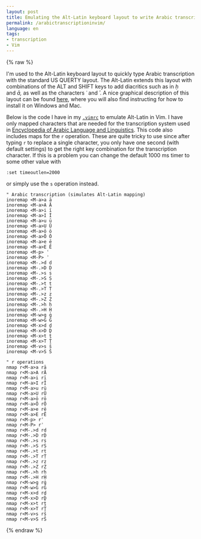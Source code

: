 ```yaml
---
layout: post
title: Emulating the Alt-Latin keyboard layout to write Arabic transcription in Vim
permalink: /arabictranscriptioninvim/
language: en
tags:
- transcription
- Vim
---
```


{% raw %}

I'm used to the Alt-Latin keyboard layout to quickly type Arabic transcription with the standard US QUERTY layout. The Alt-Latin extends this layout with combinations of the ALT and SHIFT keys to add diacritics such as in *ḥ* and&nbsp;*ā,* as well as the characters *ʿ* and&nbsp;*ʾ*. A nice graphical description of this layout can be found [here](http://mamluk.uchicago.edu/keyboards/), where you will also find instructing for how to install it on Windows and Mac. 

Below is the code I have in my [`.vimrc`](https://github.com/andreasmhallberg/dotfiles/blob/master/.vimrc)  to emulate Alt-Latin in Vim. I have only mapped characters that are needed for the transcription system used in [Encyclopedia of Arabic Language and Linguistics](http://referenceworks.brillonline.com/browse/encyclopedia-of-arabic-language-and-linguistics). This code also includes maps for the `r`&nbsp;operation. These are quite tricky to use since after typing `r` to replace a single character, you only have one second (with default settings) to get the right key combination for the transcription character. If this is a problem you can change the default 1000&nbsp;ms timer to some other value with 

``` vim
:set timeoutlen=2000
```

or simply use the `s`&nbsp;operation instead.


``` vim
" Arabic transcription (simulates Alt-Latin mapping)
inoremap <M-a>a ā
inoremap <M-a>A Ā
inoremap <M-a>i ī
inoremap <M-a>I Ī
inoremap <M-a>u ū
inoremap <M-a>U Ū
inoremap <M-a>ō ō
inoremap <M-a>Ō Ō 
inoremap <M-a>e ē
inoremap <M-a>E Ē
inoremap <M-p> ʿ
inoremap <M-P> ʾ
inoremap <M-.>d ḍ
inoremap <M-.>D Ḍ
inoremap <M-.>s ṣ
inoremap <M-.>S Ṣ
inoremap <M-.>t ṭ
inoremap <M-.>T Ṭ
inoremap <M-.>z ẓ
inoremap <M-.>Z Ẓ
inoremap <M-.>h ḥ
inoremap <M-.>H Ḥ
inoremap <M-w>g ġ
inoremap <M-w>G Ġ
inoremap <M-x>d ḏ
inoremap <M-x>D Ḏ
inoremap <M-x>t ṯ
inoremap <M-x>T Ṯ
inoremap <M-v>s š
inoremap <M-v>S Š

" r operations
nmap r<M-a>a rā
nmap r<M-a>A rĀ
nmap r<M-a>i rī
nmap r<M-a>I rĪ
nmap r<M-a>u rū
nmap r<M-a>U rŪ
nmap r<M-a>ō rō
nmap r<M-a>Ō rŌ 
nmap r<M-a>e rē
nmap r<M-a>E rĒ
nmap r<M-p> rʿ
nmap r<M-P> rʾ
nmap r<M-.>d rḍ
nmap r<M-.>D rḌ
nmap r<M-.>s rṣ
nmap r<M-.>S rṢ
nmap r<M-.>t rṭ
nmap r<M-.>T rṬ
nmap r<M-.>z rẓ
nmap r<M-.>Z rẒ
nmap r<M-.>h rḥ
nmap r<M-.>H rḤ
nmap r<M-w>g rġ
nmap r<M-w>G rĠ
nmap r<M-x>d rḏ
nmap r<M-x>D rḎ
nmap r<M-x>t rṯ
nmap r<M-x>T rṮ
nmap r<M-v>s rš
nmap r<M-v>S rŠ
```
{% endraw %}
